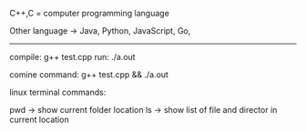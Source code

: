 C++,C  = computer programming language

Other language -> Java, Python, JavaScript, Go, 
____

compile: g++ test.cpp
run: ./a.out



comine command: g++ test.cpp && ./a.out




linux terminal commands:

pwd -> show current folder location
ls -> show list of file and director in current location


